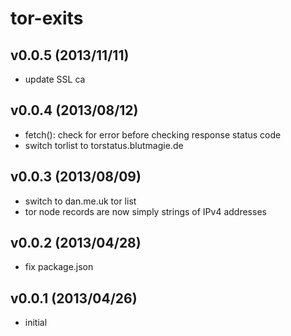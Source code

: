 # tor-exits

## v0.0.5 (2013/11/11)
* update SSL ca

## v0.0.4 (2013/08/12)
* fetch(): check for error before checking response status code
* switch torlist to torstatus.blutmagie.de

## v0.0.3 (2013/08/09)
* switch to dan.me.uk tor list
* tor node records are now simply strings of IPv4 addresses

## v0.0.2 (2013/04/28)
* fix package.json

## v0.0.1 (2013/04/26)
* initial
